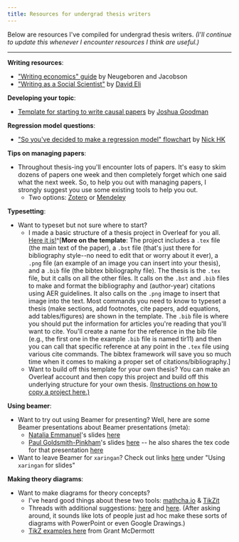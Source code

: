 ```yaml
---
title: Resources for undergrad thesis writers
---
```


Below are resources I've compiled for undergrad thesis writers. *(I'll continue to update this whenever I encounter resources I think are useful.)*

---

**Writing resources**: 

- ["Writing economics" guide](https://economics.harvard.edu/files/economics/files/writingec_f2014_0.pdf) by Neugeboren and Jacobson 
- ["Writing as a Social Scientist"](https://www.dropbox.com/s/0yu02c2vgk10t32/Writing%20Class%20Twitter%20Copy.pptx?dl=0) by [David Eli](https://twitter.com/evil_diad)

**Developing your topic**: 

- [Template for starting to write causal papers](https://twitter.com/joshuasgoodman/status/1385326424920363011?s=21) by [Joshua Goodman](https://twitter.com/JoshuaSGoodman)

**Regression model questions**: 

- ["So you've decided to make a regression model" flowchart](https://twitter.com/nickchk/status/1367234550867259392) by [Nick HK](https://twitter.com/nickchk)

**Tips on managing papers**: 

- Throughout thesis-ing you'll encounter lots of papers. It's easy to skim dozens of papers one week and then completely forget which one said what the next week. So, to help you out with managing papers, I strongly suggest you use some existing tools to help you out.
  - Two options: [Zotero](https://www.zotero.org/) or [Mendeley](https://www.mendeley.com/download-desktop-new/)

**Typesetting**: 

- Want to typeset but not sure where to start? 
  - I made a basic structure of a thesis project in Overleaf for you all. [Here it is!](https://www.overleaf.com/project/5b9aa35395fab82d02f0a816)^[**More on the template**: The project includes a `.tex` file (the main text of the paper), a `.bst` file (that's just there for bibliography style--no need to edit that or worry about it ever), a `.png` file (an example of an image you can insert into your thesis), and a `.bib` file (the bibtex bibliography file). The thesis is the `.tex` file, but it calls on all the other files. It calls on the `.bst` and `.bib` files to make and format the bibliography and (author-year) citations using AER guidelines. It also calls on the `.png` image to insert that image into the text. Most commands you need to know to typeset a thesis (make sections, add footnotes, cite papers, add equations, add tables/figures) are shown in the template. The `.bib` file is where you should put the information for articles you're reading that you'll want to cite. You'll create a name for the reference in the bib file (e.g., the first one in the example `.bib` file is named tir11) and then you can call that specific reference at any point in the `.tex` file using various cite commands. The bibtex framework will save you so much time when it comes to making a proper set of citations/bibliography.] 
  - Want to build off this template for your own thesis? You can make an Overleaf account and then copy this project and build off this underlying structure for your own thesis. [(Instructions on how to copy a project here.)](https://www.overleaf.com/learn/how-to/Copying_a_project)

**Using beamer**: 

- Want to try out using Beamer for presenting? Well, here are some Beamer presentations about Beamer presentations (meta):
  - [Natalia Emmanuel](https://www.nataliaemanuel.com/home)'s slides [here](https://scholar.harvard.edu/files/nataliaemanuel/files/beamer_powerup.pdf)
  - [Paul Goldsmith-Pinkham](https://paulgp.github.io/)'s slides [here](https://paulgp.github.io/beamer_tips.pdf)  -- he also shares the tex code for that presentation [here](https://github.com/paulgp/beamer-tips/blob/master/slides.tex)
- Want to leave Beamer for `xaringan`? Check out links [here](https://thelittledataset.com/data_code/) under "Using `xaringan` for slides"

**Making theory diagrams**: 

- Want to make diagrams for theory concepts? 
  - I've heard good things about these two tools: [mathcha.io](https://www.mathcha.io/) & [TikZit](https://tikzit.github.io/) 
  - Threads with additional suggestions: [here](https://twitter.com/BrianCAlbrecht/status/1308828605523406849) and [here](https://twitter.com/AllbriteAllday/status/1326343263683399680). (After asking around, it sounds like lots of people just ad hoc make these sorts of diagrams with PowerPoint or even Google Drawings.)
  - [TikZ examples here](https://github.com/grantmcdermott/tikzexamples) from Grant McDermott 
